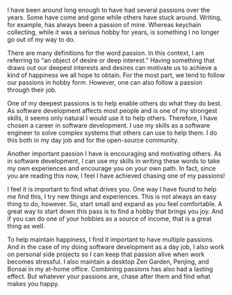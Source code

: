 I have been around long enough to have had several passions over the years. Some have come and gone while others have stuck around. Writing, for example, has always been a passion of mine. Whereas keychain collecting, while it was a serious hobby for years, is something I no longer go out of my way to do.


There are many definitions for the word passion. In this context, I am referring to “an object of desire or deep interest.” Having something that draws out our deepest interests and desires can motivate us to achieve a kind of happiness we all hope to obtain. For the most part, we tend to follow our passions in hobby form. However, one can also follow a passion through their job.


One of my deepest passions is to help enable others do what they do best. As software development affects most people and is one of my strongest skills, it seems only natural I would use it to help others. Therefore, I have chosen a career in software development. I use my skills as a software engineer to solve complex systems that others can use to help them. I do this both in my day job and for the open-source community.


Another important passion I have is encouraging and motivating others. As in software development, I can use my skills in writing these words to take my own experiences and encourage you on your own path. In fact, since you are reading this now, I feel I have achieved chasing one of my passions!


I feel it is important to find what drives you. One way I have found to help me find this, I try new things and experiences. This is not always an easy thing to do, however. So, start small and expand as you feel comfortable. A great way to start down this pass is to find a hobby that brings you joy. And if you can do one of your hobbies as a source of income, that is a great thing as well.


To help maintain happiness, I find it important to have multiple passions. And in the case of my doing software development as a day job, I also work on personal side projects so I can keep that passion alive when work becomes stressful. I also maintain a desktop Zen Garden, Penjing, and Bonsai in my at-home office. Combining passions has also had a lasting effect. But whatever your passions are, chase after them and find what makes you happy.